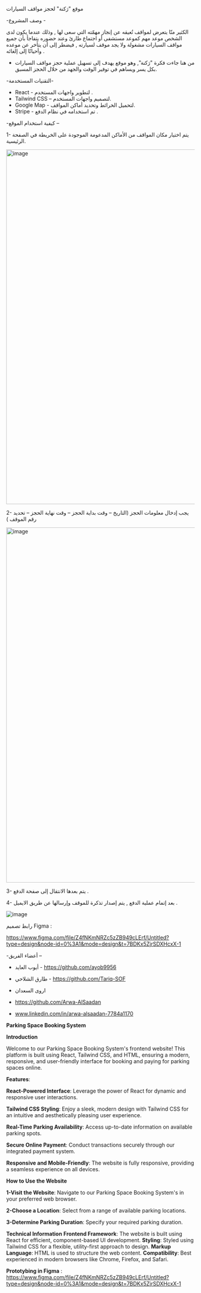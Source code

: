 موقع "رَكنة" لحجز مواقف السيارات 

-وصف المشروع - 

الكثير منّا يتعرض لمواقف تُعيقه عن إنجاز مهمّته التي سعى لها , وذلك عندما يكون لدى الشخص موعد مهم كموعد مستشفى أو اجتماع طارئ وعند حضوره يتفاجأ بأن جميع مواقف السيارات مشغولة ولا يجد موقف لسيارته , فيضطر إلى أن يتأخر عن موعده وأحيانًا إلى إلغائه .
- من هنا جاءت فكرة "رَكنة", وهو موقع يهدف إلى تسهيل عملية حجز مواقف السيارات بكل يسر ويساهم في توفير الوقت والجهد من خلال الحجز المسبق.

-التقنيات المستخدمة-
*  React - لتطوير واجهات المستخدم .
* Tailwind CSS – لتصميم واجهات المستخدم.
* Google Map   - لتحميل الخرائط وتحديد أماكن المواقف.
*  Stripe  - تم استخدامه في نظام الدفع .

-كيفية استخدام الموقع –

1- يتم اختيار مكان المواقف من الأماكن المدعومة الموجودة على الخريطة في الصفحة الرئيسية.

<img width="946" alt="image" src="https://github.com/ayob9956/Parking/assets/53684366/40f08fb0-1e4e-431c-81de-e643dc75aa88">

2- يجب إدخال معلومات الحجز (التاريخ – وقت بداية الحجز – وقت نهاية الحجز – تحديد رقم الموقف )

<img width="947" alt="image" src="https://github.com/ayob9956/Parking/assets/53684366/dbbf3b32-8029-440c-a2db-91917759be25">

3- يتم بعدها الانتقال إلى صفحة الدفع .

4- بعد إتمام عملية الدفع , يتم إصدار تذكرة للموقف وإرسالها عن طريق الايميل .

![image](https://github.com/ayob9956/Parking/assets/53684366/6ac2958a-d20b-4ce8-bc52-d50fd590fee8)


رابط تصميم Figma :

https://www.figma.com/file/Z4fNKmNRZc5zZB949cLErf/Untitled?type=design&node-id=0%3A1&mode=design&t=7BDKx5ZjrSDXHcxX-1

-أعضاء الفريق –
* أيوب العايد - https://github.com/ayob9956
* طارق الشلاحي - https://github.com/Tariq-SOF
* اروى السعدان
*  https://github.com/Arwa-AlSaadan
  
* www.linkedin.com/in/arwa-alsaadan-7784a1170







**Parking Space Booking System**


**Introduction**


Welcome to our Parking Space Booking System's frontend website! This platform is built using React, Tailwind CSS, and HTML, ensuring a modern, responsive, and user-friendly interface for booking and paying for parking spaces online.

**Features**:


**React-Powered Interface**: Leverage the power of React for dynamic and responsive user interactions.

**Tailwind CSS Styling**: Enjoy a sleek, modern design with Tailwind CSS for an intuitive and aesthetically pleasing user experience.

**Real-Time Parking Availability**: Access up-to-date information on available parking spots.

**Secure Online Payment**: Conduct transactions securely through our integrated payment system.

**Responsive and Mobile-Friendly**: The website is fully responsive, providing a seamless experience on all devices.


**How to Use the Website**

**1-Visit the Website**: Navigate to our Parking Space Booking System's in your preferred web browser.

**2-Choose a Location**: Select from a range of available parking locations.

**3-Determine Parking Duration**: Specify your required parking duration.



**Technical Information**
**Frontend Framework**: The website is built using React for efficient, component-based UI development.
**Styling**: Styled using Tailwind CSS for a flexible, utility-first approach to design.
**Markup Language**: HTML is used to structure the web content.
**Compatibility**: Best experienced in modern browsers like Chrome, Firefox, and Safari.

**Prototybing in Figma** :   https://www.figma.com/file/Z4fNKmNRZc5zZB949cLErf/Untitled?type=design&node-id=0%3A1&mode=design&t=7BDKx5ZjrSDXHcxX-1
